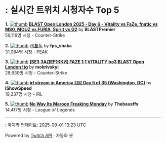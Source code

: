 # : 실시간 트위치 시청자수 Top 5

**1.** [![thumb](https://static-cdn.jtvnw.net/previews-ttv/live_user_blastpremier-320x180.jpg)](https://twitch.tv/BLASTPremier)
**[BLAST Open London 2025 - Day 6 - Vitality vs FaZe, fnatic vs M80, MOUZ vs FURIA, Spirit vs G2](https://twitch.tv/BLASTPremier)** by **BLASTPremier**<br>56,116명 시청  - Counter-Strike

**2.** [![thumb](https://static-cdn.jtvnw.net/previews-ttv/live_user_fps_shaka-320x180.jpg)](https://twitch.tv/fps_shaka)
**[ぺあｋ](https://twitch.tv/fps_shaka)** by **fps_shaka**<br>31,084명 시청  - PEAK

**3.** [![thumb](https://static-cdn.jtvnw.net/previews-ttv/live_user_mokrivskyi-320x180.jpg)](https://twitch.tv/mokrivskyi)
**[[БЕЗ ЗАДЕРЖКИ] FAZE 1:1 VITALITY bo3 BLAST Open London !tg](https://twitch.tv/mokrivskyi)** by **mokrivskyi**<br>28,639명 시청  - Counter-Strike

**4.** [![thumb](https://static-cdn.jtvnw.net/previews-ttv/live_user_ishowspeed-320x180.jpg)](https://twitch.tv/IShowSpeed)
**[irl stream in America 🇺🇸 Day 5 of 35 (Washington, DC)](https://twitch.tv/IShowSpeed)** by **IShowSpeed**<br>19,237명 시청  - IRL

**5.** [![thumb](https://static-cdn.jtvnw.net/previews-ttv/live_user_thebausffs-320x180.jpg)](https://twitch.tv/Thebausffs)
**[No Way Its Maroon Freaking Monday](https://twitch.tv/Thebausffs)** by **Thebausffs**<br>14,417명 시청  - League of Legends


---
: 마지막 업데이트: 2025-09-01 13:23 UTC

Powered by [Twitch API](https://dev.twitch.tv/docs/api/reference) · 자동화 봇